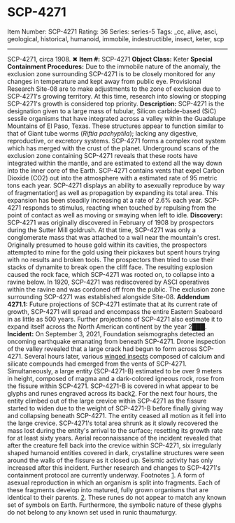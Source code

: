 # SCP-4271
Item Number: SCP-4271
Rating: 36
Series: series-5
Tags: _cc, alive, asci, geological, historical, humanoid, immobile, indestructible, insect, keter, scp

---

SCP-4271, circa 1908.
✖
**Item #:** SCP-4271
**Object Class:** Keter
**Special Containment Procedures:** Due to the immobile nature of the anomaly, the exclusion zone surrounding SCP-4271 is to be closely monitored for any changes in temperature and kept away from public eye. Provisional Research Site-08 are to make adjustments to the zone of exclusion due to SCP-4271's growing territory. At this time, research into slowing or stopping SCP-4271's growth is considered top priority.
**Description:** SCP-4271 is the designation given to a large mass of tubular, Silicon carbide-based (SiC) sessile organisms that have integrated across a valley within the Guadalupe Mountains of El Paso, Texas. These structures appear to function similar to that of Giant tube worms (_Riftia pachyptila_); lacking any digestive, reproductive, or excretory systems.
SCP-4271 forms a complex root system which has merged with the crust of the planet. Underground scans of the exclusion zone containing SCP-4271 reveals that these roots have integrated within the mantle, and are estimated to extend all the way down into the inner core of the Earth. SCP-4271 contains vents that expel Carbon Dioxide (CO2) out into the atmosphere with a estimated rate of 95 metric tons each year. SCP-4271 displays an ability to asexually reproduce by way of fragmentation[1](javascript:;) as well as propagation by expanding its total area. This expansion has been steadily increasing at a rate of 2.6% each year.
SCP-4271 responds to stimulus, reacting when touched by repulsing from the point of contact as well as moving or swaying when left to idle.
**Discovery:** SCP-4271 was originally discovered in February of 1908 by prospectors during the Sutter Mill goldrush. At that time, SCP-4271 was only a conglomerate mass that was attached to a wall near the mountain's crest. Originally presumed to house gold within its cavities, the prospectors attempted to mine for the gold using their pickaxes but spent hours trying with no results and broken tools. The prospectors then tried to use their stacks of dynamite to break open the cliff face. The resulting explosion caused the rock face, which SCP-4271 was rooted on, to collapse into a ravine below.
In 1920, SCP-4271 was rediscovered by ASCI operatives within the ravine and was cordoned off from the public. The exclusion zone surrounding SCP-4271 was established alongside Site-08.
**Addendum 4271.1:** Future projections of SCP-4271 estimate that at its current rate of growth, SCP-4271 will spread and encompass the entire Eastern Seaboard in as little as 500 years. Further projections of SCP-4271 also estimate it to expand itself across the North American continent by the year 2███.
**Incident:** On September 3, 2021, Foundation seismographs detected an oncoming earthquake emanating from beneath SCP-4271. Drone inspection of the valley revealed that a large crack had begun to form across SCP-4271.
Several hours later, various [winged insects](/scp-553) composed of calcium and silicate compounds had emerged from the vents of SCP-4271. Simultaneously, a large entity (SCP-4271-B) estimated to be over 9 meters in height, composed of magma and a dark-colored igneous rock, rose from the fissure within SCP-4271. SCP-4271-B is covered in what appear to be glyphs and runes engraved across its back[2](javascript:;).
For the next four hours, the entity climbed out of the large crevice within SCP-4271 as the fissure started to widen due to the weight of SCP-4271-B before finally giving way and collapsing beneath SCP-4271. The entity ceased all motion as it fell into the large crevice. SCP-4271's total area shrunk as it slowly recovered the mass lost during the entity's arrival to the surface; resetting its growth rate for at least sixty years.
Aerial reconnaissance of the incident revealed that after the creature fell back into the crevice within SCP-4271, six irregularly shaped humanoid entities covered in dark, crystalline structures were seen around the walls of the fissure as it closed up.
Seismic activity has only increased after this incident. Further research and changes to SCP-4271's containment protocol are currently underway.
Footnotes
[1](javascript:;). A form of asexual reproduction in which an organism is split into fragments. Each of these fragments develop into matured, fully grown organisms that are identical to their parents.
[2](javascript:;). These runes do not appear to match any known set of symbols on Earth. Furthermore, the symbolic nature of these glyphs do not belong to any known set used in runic thaumaturgy.